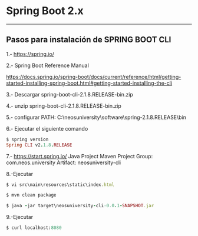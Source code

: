 # Spring Boot 2.x

----------------------------------
Pasos para instalación de SPRING BOOT CLI
----------------------------------
1.- https://spring.io/

2.-  Spring Boot Reference Manual

https://docs.spring.io/spring-boot/docs/current/reference/html/getting-started-installing-spring-boot.html#getting-started-installing-the-cli

3.- Descargar spring-boot-cli-2.1.8.RELEASE-bin.zip

4.- unzip spring-boot-cli-2.1.8.RELEASE-bin.zip

5.- configurar PATH: C:\neosuniversity\software\spring-2.1.8.RELEASE\bin

6.- Ejecutar el siguiente comando
```ruby
$ spring version
Spring CLI v2.1.8.RELEASE
```

7.- https://start.spring.io/
Java Project
Maven Project
Group: com.neos.university
Artifact: neosuniversity-cli

8.-Ejecutar
```ruby
$ vi src\main\resources\static\index.html
```
```ruby
$ mvn clean package
```
```ruby
$ java -jar target\neosuniversity-cli-0.0.1-SNAPSHOT.jar
```
9.-Ejecutar
```ruby
$ curl localhost:8080
```
